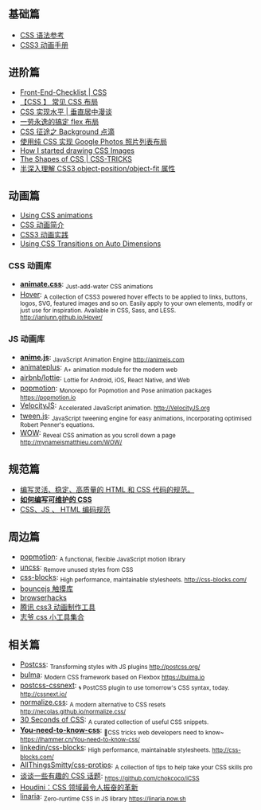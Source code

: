 ## 基础篇

* [CSS 语法参考](http://tympanus.net/codrops/css_reference)
* [CSS3 动画手册](http://isux.tencent.com/css3/index.html)

## 进阶篇

* [Front-End-Checklist | CSS](https://github.com/thedaviddias/Front-End-Checklist#css)
* [【CSS 】 常见 CSS 布局](http://cherryblog.site/common-CSS-layout.html#more)
* [CSS 实现水平 | 垂直居中漫谈](https://jeffjade.com/2015/11/14/2015-11-14-css-achieve-horizontal_vertical_center/)
* [一劳永逸的搞定 flex 布局](https://juejin.im/post/58e3a5a0a0bb9f0069fc16bb)
* [CSS 征途之 Background 点滴](https://jeffjade.com/2015/06/29/2015-06-29-css-background/)
* [使用纯 CSS 实现 Google Photos 照片列表布局](https://github.com/xieranmaya/blog/issues/4)
* [How I started drawing CSS Images](https://blog.prototypr.io/how-i-started-drawing-css-images-3fd878675c89)
* [The Shapes of CSS | CSS-TRICKS](https://css-tricks.com/examples/ShapesOfCSS/)
* [半深入理解 CSS3 object-position/object-fit 属性](https://www.zhangxinxu.com/wordpress/2015/03/css3-object-position-object-fit/)

## 动画篇

* [Using CSS animations](https://developer.mozilla.org/en-US/docs/Web/CSS/CSS_Animations/Using_CSS_animations)
* [CSS 动画简介](http://www.ruanyifeng.com/blog/2014/02/css_transition_and_animation.html)
* [CSS3 动画实践](https://aotu.io/notes/2016/01/04/css3-animation/index.html)
* [Using CSS Transitions on Auto Dimensions](https://css-tricks.com/using-css-transitions-auto-dimensions/)

### CSS 动画库

* [**animate.css**](https://daneden.github.io/animate.css): <sub>Just-add-water
  CSS animations</sub>
* [Hover](https://github.com/IanLunn/Hover): <sub>A collection of CSS3 powered
  hover effects to be applied to links, buttons, logos, SVG, featured images and
  so on. Easily apply to your own elements, modify or just use for inspiration.
  Available in CSS, Sass, and LESS. http://ianlunn.github.io/Hover/</sub>

### JS 动画库

* [**anime.js**](https://github.com/juliangarnier/anime): <sub>JavaScript
  Animation Engine http://animejs.com</sub>
* [animateplus](https://github.com/bendc/animateplus): <sub>A+ animation module
  for the modern web</sub>
* [airbnb/lottie](https://github.com/airbnb/lottie/): <sub>Lottie for Android,
  iOS, React Native, and Web</sub>
* [popmotion](https://github.com/Popmotion/popmotion): <sub>Monorepo for
  Popmotion and Pose animation packages https://popmotion.io</sub>
* [VelocityJS](https://github.com/julianshapiro/velocity): <sub>Accelerated
  JavaScript animation. http://VelocityJS.org</sub>
* [tween.js](https://github.com/tweenjs/tween.js): <sub>JavaScript tweening
  engine for easy animations, incorporating optimised Robert Penner's
  equations.</sub>
* [WOW](https://github.com/matthieua/WOW): <sub>Reveal CSS animation as you
  scroll down a page http://mynameismatthieu.com/WOW/</sub>

## 规范篇

* [编写灵活、稳定、高质量的 HTML 和 CSS 代码的规范。](http://codeguide.bootcss.com/)
* [**如何编写可维护的 CSS**](https://github.com/chadluo/CSS-Guidelines/blob/master/README.md)
* [CSS、JS 、 HTML 编码规范](https://guide.aotu.io/docs/css/code.html)

## 周边篇

* [popmotion](https://popmotion.io/): <sub>A functional, flexible JavaScript
  motion library</sub>
* [uncss](https://github.com/uncss/uncss): <sub>Remove unused styles from
  CSS</sub>
* [css-blocks](https://github.com/linkedin/css-blocks): <sub>High performance,
  maintainable stylesheets. http://css-blocks.com/</sub>
* [bouncejs 触摸库](http://bouncejs.com)
* [browserhacks](http://browserhacks.com)
* [腾讯 css3 动画制作工具](http://isux.tencent.com/css3/tools.html)
* [志爷 css 小工具集合](https://linxz.github.io/tianyizone)

## 相关篇

* [Postcss](https://github.com/postcss/postcss): <sub>Transforming styles with
  JS plugins http://postcss.org/</sub>
* [bulma](https://github.com/jgthms/bulma): <sub>Modern CSS framework based on
  Flexbox https://bulma.io</sub>
* [postcss-cssnext](https://github.com/MoOx/postcss-cssnext): <sub>🌀 PostCSS
  plugin to use tomorrow's CSS syntax, today. http://cssnext.io/</sub>
* [normalize.css](https://github.com/necolas/normalize.css/): <sub>A modern
  alternative to CSS resets http://necolas.github.io/normalize.css/ </sub>
* [30 Seconds of CSS](https://github.com/atomiks/30-seconds-of-css): <sub>A
  curated collection of useful CSS snippets.</sub>
* [**You-need-to-know-css**](https://github.com/l-hammer/You-need-to-know-css):
  <sub>🖖CSS tricks web developers need to know~
  https://lhammer.cn/You-need-to-know-css/</sub>
* [linkedin/css-blocks](https://github.com/linkedin/css-blocks): <sub>High
  performance, maintainable stylesheets. http://css-blocks.com/</sub>
* [AllThingsSmitty/css-protips](https://github.com/AllThingsSmitty/css-protips):
  <sub>A collection of tips to help take your CSS skills pro</sub>
* [谈谈一些有趣的 CSS 话题](https://github.com/chokcoco/iCSS):
  <sub>https://github.com/chokcoco/iCSS</sub>
* [Houdini：CSS 领域最令人振奋的革新](https://zhuanlan.zhihu.com/p/20939640)
* [linaria](https://github.com/callstack/linaria): <sub>Zero-runtime CSS in JS
  library https://linaria.now.sh</sub>
